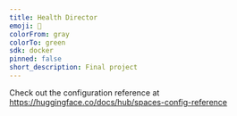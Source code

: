 ```yaml
---
title: Health Director
emoji: 🐨
colorFrom: gray
colorTo: green
sdk: docker
pinned: false
short_description: Final project
---
```


Check out the configuration reference at https://huggingface.co/docs/hub/spaces-config-reference
